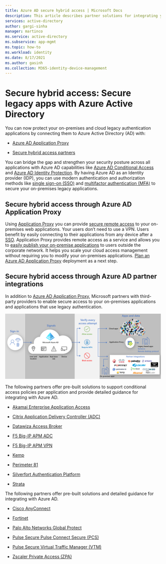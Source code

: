 ```yaml
---
title: Azure AD secure hybrid access | Microsoft Docs
description: This article describes partner solutions for integrating your legacy on-premises, public cloud, or private cloud applications with Azure AD. 
services: active-directory
author: gargi-sinha
manager: martinco
ms.service: active-directory
ms.subservice: app-mgmt
ms.topic: how-to
ms.workload: identity
ms.date: 8/17/2021
ms.author: gasinh
ms.collection: M365-identity-device-management
---
```

# Secure hybrid access: Secure legacy apps with Azure Active Directory

You can now protect your on-premises and cloud legacy authentication applications by connecting them to Azure Active Directory (AD) with:

- [Azure AD Application Proxy](#secure-hybrid-access-through-azure-ad-application-proxy)

- [Secure hybrid access partners](#secure-hybrid-access-through-azure-ad-partner-integrations)

You can bridge the gap and strengthen your security posture across all applications with Azure AD capabilities like [Azure AD Conditional Access](../conditional-access/overview.md) and [Azure AD Identity Protection](../identity-protection/overview-identity-protection.md). By having Azure AD as an Identity provider (IDP), you can use modern authentication and authorization methods like [single sign-on (SSO)](what-is-single-sign-on.md) and [multifactor authentication (MFA)](../authentication/concept-mfa-howitworks.md) to secure your on-premises legacy applications.

## Secure hybrid access through Azure AD Application Proxy
  
Using [Application Proxy](../app-proxy/what-is-application-proxy.md) you can provide [secure remote access](../app-proxy/application-proxy-add-on-premises-application.md) to your on-premises web applications. Your users don’t need to use a VPN. Users benefit by easily connecting to their applications from any device after a [SSO](../app-proxy/application-proxy-config-sso-how-to.md#how-to-configure-single-sign-on). Application Proxy provides remote access as a service and allows you to [easily publish your on-premise applications](../app-proxy/application-proxy-add-on-premises-application.md) to users outside the corporate network. It helps you scale your cloud access management without requiring you to modify your on-premises applications. [Plan an Azure AD Application Proxy](../app-proxy/application-proxy-deployment-plan.md) deployment as a next step.

## Secure hybrid access through Azure AD partner integrations  

In addition to [Azure AD Application Proxy](https://aka.ms/whyappproxy), Microsoft partners with third-party providers to enable secure access to your on-premises applications and applications that use legacy authentication.

![Image shows secure hybrid access with app proxy and partners](./media/secure-hybrid-access/secure-hybrid-access.png)

The following partners offer pre-built solutions to support conditional access policies per application and provide detailed guidance for integrating with Azure AD. 

- [Akamai Enterprise Application Access](../saas-apps/akamai-tutorial.md)

- [Citrix Application Delivery Controller (ADC)](../saas-apps/citrix-netscaler-tutorial.md)  

- [Datawiza Access Broker](datawiza-with-azure-ad.md)

- [F5 Big-IP APM ADC](../manage-apps/f5-aad-integration.md)

- [F5 Big-IP APM VPN](../manage-apps/f5-aad-password-less-vpn.md)

- [Kemp](../saas-apps/kemp-tutorial.md)

- [Perimeter 81](../saas-apps/perimeter-81-tutorial.md)

- [Silverfort Authentication Platform](../manage-apps/add-application-portal-setup-oidc-sso.md)

- [Strata](../saas-apps/maverics-identity-orchestrator-saml-connector-tutorial.md)

The following partners offer pre-built solutions and detailed guidance for integrating with Azure AD. 

- [Cisco AnyConnect](../saas-apps/cisco-anyconnect.md)

- [Fortinet](../saas-apps/fortigate-ssl-vpn-tutorial.md)

- [Palo Alto Networks Global Protect](../saas-apps/paloaltoadmin-tutorial.md)

- [Pulse Secure Pulse Connect Secure (PCS)](../saas-apps/pulse-secure-pcs-tutorial.md)

- [Pulse Secure Virtual Traffic Manager (VTM)](../saas-apps/pulse-secure-virtual-traffic-manager-tutorial.md)

- [Zscaler Private Access (ZPA)](../saas-apps/zscalerprivateaccess-tutorial.md)

